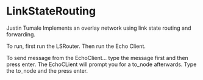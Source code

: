 # LinkStateRouting
Justin Tumale
Implements an overlay network using link state routing and forwarding.


To run, first run the LSRouter.
Then run the Echo Client.

To send message from the EchoClient...
type the message first and then press enter.
The EchoCLient will prompt you for a to_node afterwards.
Type the to_node and the press enter.
